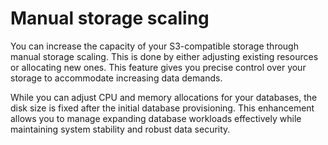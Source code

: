 # Manual storage scaling

You can increase the capacity of your S3-compatible storage through manual storage scaling. This is done by either adjusting existing resources or allocating new ones. This feature gives you precise control over your storage to accommodate increasing data demands.

While you can adjust CPU and memory allocations for your databases, the disk size is fixed after the initial database provisioning. This enhancement allows you to manage expanding database workloads effectively while maintaining system stability and robust data security.



